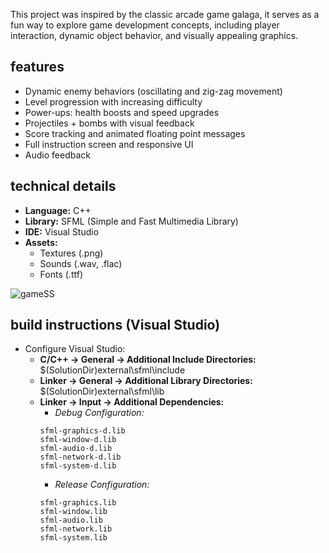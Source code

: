 This project was inspired by the classic arcade game galaga, it serves as a fun way to explore game development concepts, including player interaction, dynamic object behavior, and visually appealing graphics.

## features
- Dynamic enemy behaviors (oscillating and zig-zag movement)
- Level progression with increasing difficulty
- Power-ups: health boosts and speed upgrades
- Projectiles + bombs with visual feedback
- Score tracking and animated floating point messages
- Full instruction screen and responsive UI
- Audio feedback

## technical details
- **Language:** C++
- **Library:** SFML (Simple and Fast Multimedia Library)
- **IDE:** Visual Studio
- **Assets:** 
  - Textures (.png)
  - Sounds (.wav, .flac)
  - Fonts (.ttf)

![gameSS](https://github.com/user-attachments/assets/0dbad57e-e9d7-4e9c-b8ad-4952e0451966)

## build instructions (Visual Studio)
- Configure Visual Studio:
  - **C/C++ → General → Additional Include Directories:**
    $(SolutionDir)external\sfml\include
  - **Linker → General → Additional Library Directories:**
    $(SolutionDir)external\sfml\lib
  - **Linker → Input → Additional Dependencies:**
    - *Debug Configuration:*
    ```
    sfml-graphics-d.lib
    sfml-window-d.lib
    sfml-audio-d.lib
    sfml-network-d.lib
    sfml-system-d.lib
    ```
    - *Release Configuration:*
    ```
    sfml-graphics.lib
    sfml-window.lib
    sfml-audio.lib
    sfml-network.lib
    sfml-system.lib
    ```
